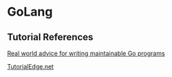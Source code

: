 # GoLang



## Tutorial References
[Real world advice for writing maintainable Go programs](https://dave.cheney.net/practical-go/presentations/qcon-china.html)

[TutorialEdge.net](https://tutorialedge.net/course/golang/)
